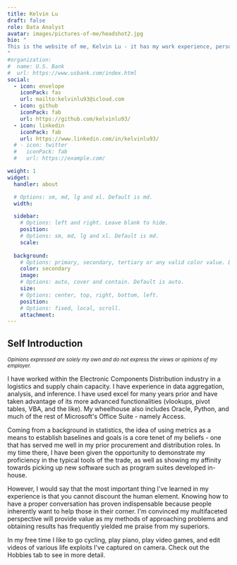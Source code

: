 ```yaml
---
title: Kelvin Lu
draft: false
role: Data Analyst
avatar: images/pictures-of-me/headshot2.jpg
bio: "
This is the website of me, Kelvin Lu - it has my work experience, personal projects, and general info about me.
"
#organization:
#  name: U.S. Bank
#  url: https://www.usbank.com/index.html
social:
  - icon: envelope
    iconPack: fas
    url: mailto:kelvinlu93@icloud.com 
  - icon: github
    iconPack: fab
    url: https://github.com/kelvinlu93/
  - icon: linkedin
    iconPack: fab
    url: https://www.linkedin.com/in/kelvinlu93/ 
  # - icon: twitter
  #   iconPack: fab
  #   url: https://example.com/

weight: 1
widget:
  handler: about

  # Options: sm, md, lg and xl. Default is md.
  width:

  sidebar:
    # Options: left and right. Leave blank to hide.
    position:
    # Options: sm, md, lg and xl. Default is md.
    scale:
  
  background:
    # Options: primary, secondary, tertiary or any valid color value. Default is primary.
    color: secondary
    image:
    # Options: auto, cover and contain. Default is auto.
    size:
    # Options: center, top, right, bottom, left.
    position:
    # Options: fixed, local, scroll.
    attachment: 
---
```


## Self Introduction

<i><small>Opinions expressed are solely my own and do not express the views or opinions of my employer.</small></i> 


I have worked within the Electronic Components Distribution industry in a logistics and supply chain capacity. I have experience in data aggregation, analysis, and inference. I have used excel for many years prior and have taken advantage of its more advanced functionalities (vlookups, pivot tables, VBA, and the like). My wheelhouse also includes Oracle, Python, and much of the rest of Microsoft's Office Suite - namely Access.

Coming from a background in statistics, the idea of using metrics as a means to establish baselines and goals is a core tenet of my beliefs - one that has served me well in my prior procurement and distribution roles. In my time there, I have been given the opportunity to demonstrate my proficiency in the typical tools of the trade, as well as showing my affinity towards picking up new software such as program suites developed in-house. 

However, I would say that the most important thing I've learned in my experience is that you cannot discount the human element. Knowing how to have a proper conversation has proven indispensable because people inherently want to help those in their corner. I'm convinced my multifaceted perspective will provide value as my methods of approaching problems and obtaining results has frequently yielded me praise from my superiors.

In my free time I like to go cycling, play piano, play video games, and edit videos of various life exploits I've captured on camera. Check out the Hobbies tab to see in more detail.